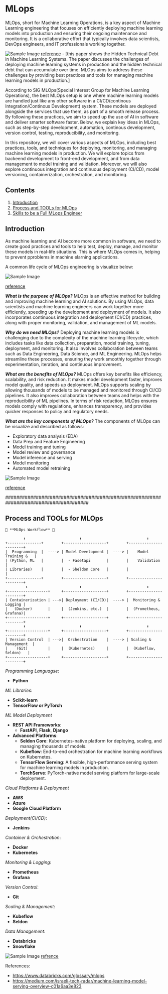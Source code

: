 # MLops
MLOps, short for Machine Learning Operations, is a key aspect of Machine Learning engineering that focuses on efficiently deploying machine learning models into production and ensuring their ongoing maintenance and monitoring. It is a collaborative effort that typically involves data scientists, DevOps engineers, and IT professionals working together.


![Sample Image](./img/6.png)
[reference](https://proceedings.neurips.cc/paper_files/paper/2015/file/86df7dcfd896fcaf2674f757a2463eba-Paper.pdf) - [this paper shows the Hidden Technical Debt in Machine Learning Systems. The paper discusses the challenges of deploying machine learning systems in production and the hidden technical debt that can accumulate over time. MLOps aims to address these challenges by providing best practices and tools for managing machine learning models in production.]


According to SIG MLOps(Special Interest Group for Machine Learning Operations), the best MLOps setup is one where machine learning models are handled just like any other software in a CI/CD(continous Integration/Continous Development) system. These models are deployed alongside the services that use them, as part of a smooth release process. By following these practices, we aim to speed up the use of AI in software and deliver smarter software faster. Below, we explain key ideas in MLOps, such as step-by-step development, automation, continous development, version control, testing, reproducibility, and monitoring. 


In this repository, we will cover various aspects of MLOps, including best practices, tools, and techniques for deploying, monitoring, and managing machine learning models in production. We will explore topics from backeend development to front-end development, and from data management to model training and validation. Moreover, we will also explore continuous integration and continuous deployment (CI/CD), model versioning, containerization, orchestration, and monitoring.

## Contents
1. [Introduction](#introduction)
2. [Process and TOOLs for MLOps](#Process-and-TOOLs-for-MLOps)
3. [Skills to be a Full MLops Engineer](#skills-to-be-a-full-mlops-engineer)




## Introduction
As machine learning and AI become more common in software, we need to create good practices and tools to help test, deploy, manage, and monitor these models in real-life situations. This is where MLOps comes in, helping to prevent pproblems in machine elarning applications.

A common life cycle of MLOps engineering is visualize below:

![Sample Image](./img/1.png)

[reference](https://www.databricks.com/glossary/mlops)



***What is the purpose of MLOps?***
MLOps is an effective method for building and improving machine learning and AI solutions. By using MLOps, data scientists and machine learning engineers can work together more efficiently, speeding up the development and deployment of models. It also incorporates continuous integration and deployment (CI/CD) practices, along with proper monitoring, validation, and management of ML models.

***Why do we need MLOps?***
Deploying machine learning models is challenging due to the complexity of the machine learning lifecycle, which includes tasks like data collection, preparation, model training, tuning, deployment, and monitoring. It also involves collaboration between teams such as Data Engineering, Data Science, and ML Engineering. MLOps helps streamline these processes, ensuring they work smoothly together through experimentation, iteration, and continuous improvement.

***What are the benefits of MLOps?***
MLOps offers key benefits like efficiency, scalability, and risk reduction. It makes model development faster, improves model quality, and speeds up deployment. MLOps supports scaling by allowing thousands of models to be managed and monitored through CI/CD pipelines. It also improves collaboration between teams and helps with the reproducibility of ML pipelines. In terms of risk reduction, MLOps ensures models comply with regulations, enhances transparency, and provides quicker responses to policy and regulatory needs.

***What are the key components of MLOps?***
The components of MLOps can be visualize and described as follows:

- Exploratory data analysis (EDA)
- Data Prep and Feature Engineering
- Model training and tuning
- Model review and governance
- Model inference and serving
- Model monitoring
- Automated model retraining

![Sample Image](./img/2.png)

[reference](https://www.databricks.com/glossary/mlops)


######################################################################################

## Process and TOOLs for MLOps

```table
🚀 **MLOps Workflow** 🚀

        ⬇️                        ⬇️                             ⬇️
+---------------+        +-------------------+        +-----------------------+
|  Programming  |  ----> | Model Development |  ----> |    Model Training &   |
| (Python, ML   |        |  - Fasetapi       |        |    Validation         |
| Libraries)    |        |  - Sheldon Core   |        |                       |
+---------------+        +-------------------+        +-----------------------+
         ⬇️                       ⬇️                             ⬇️
+------------------+     +-------------------+        +-----------------------+
| Containerization | --->| Deployment (CI/CD)|  ----> |  Monitoring & Logging |
|   (Docker)       |     |  (Jenkins, etc.)  |        |  (Prometheus, Grafana)|
+------------------+     +-------------------+        +-----------------------+
        ⬇️                        ⬇️                             ⬇️
+------------------+     +-------------------+        +-----------------------+
| Version Control  | --->|  Orchestration    |  ----> | Scaling & Management  |
|    (Git)         |     |  (Kubernetes)     |        |  (Kubeflow, Seldon)   |
+------------------+     +-------------------+        +-----------------------+
```

*Programming Languagse*:
- **Python**

*ML Libraries*:
- **Scikit-learn**
- **TensorFlow or PyTorch**

*ML Model Deployment*
- **REST API Frameworks**: 
  - **FastAPI**, **Flask**, **Django**
- **Advanced Platforms**: 
  - **Seldon Core**: Kubernetes-native platform for deploying, scaling, and managing thousands of models.
  - **Kubeflow**: End-to-end orchestration for machine learning workflows on Kubernetes.
  - **TensorFlow Serving**: A flexible, high-performance serving system for machine learning models in production.
  - **TorchServe**: PyTorch-native model serving platform for large-scale deployment.

*Cloud Platforms & Deployment*
- **AWS**
- **Azure**
- **Google Cloud Platform**

*Deployment(CI/CD)*:
- **Jenkins**

*Container & Orchestration*:
- **Docker**
- **Kubernetes**

*Monitoring & Logging*:
- **Prometheus**
- **Grafana**

*Version Control*:
- **Git**

*Scaling & Management*:
- **Kubeflow**
- **Seldon**

*Data Management*:
- **Databricks**
- **Snowflake**







![Sample Image](./img/1.webp)
[refrence](https://superwise.ai/blog/kserve-vs-seldon-core/)

References:

- https://www.databricks.com/glossary/mlops
- https://medium.com/israeli-tech-radar/machine-learning-model-serving-overview-c01a6aa3e823